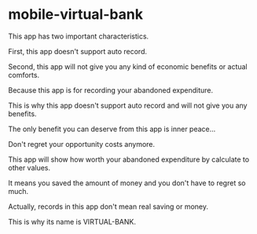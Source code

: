 # mobile-virtual-bank

This app has two important characteristics.

First, this app doesn't support auto record.

Second, this app will not give you any kind of economic benefits or actual comforts.

Because this app is for recording your abandoned expenditure.

This is why this app doesn't support auto record and will not give you any benefits.

The only benefit you can deserve from this app is inner peace...

Don't regret your opportunity costs anymore.

This app will show how worth your abandoned expenditure by calculate to other values.

It means you saved the amount of money and you don't have to regret so much.

Actually, records in this app don't mean real saving or money.

This is why its name is VIRTUAL-BANK.
